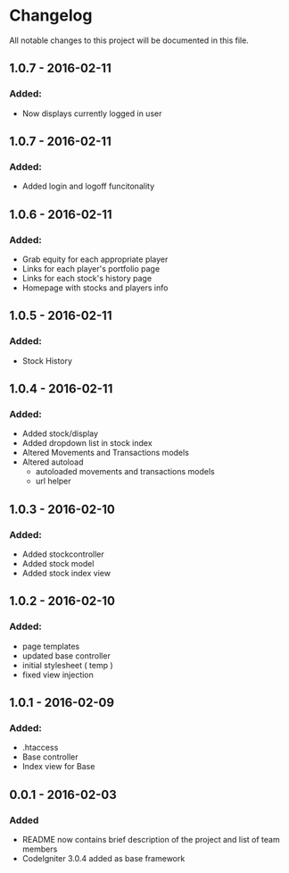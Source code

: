 # Changelog
All notable changes to this project will be documented in this file.

## 1.0.7 - 2016-02-11
### Added:
- Now displays currently logged in user

## 1.0.7 - 2016-02-11
### Added:
- Added login and logoff funcitonality

## 1.0.6 - 2016-02-11
### Added:
- Grab equity for each appropriate player
- Links for each player's portfolio page
- Links for each stock's history page
- Homepage with stocks and players info

## 1.0.5 - 2016-02-11
### Added:
- Stock History

## 1.0.4 - 2016-02-11
### Added:
- Added stock/display
- Added dropdown list in stock index
- Altered Movements and Transactions models
- Altered autoload
    - autoloaded movements and transactions models
    - url helper

## 1.0.3 - 2016-02-10
### Added:
- Added stockcontroller
- Added stock model
- Added stock index view

## 1.0.2 - 2016-02-10
### Added:
- page templates
- updated base controller
- initial stylesheet ( temp )
- fixed view injection

## 1.0.1 - 2016-02-09
### Added:
- .htaccess
- Base controller
- Index view for Base

## 0.0.1 - 2016-02-03
### Added
- README now contains brief description of the project and list of team members
- CodeIgniter 3.0.4 added as base framework
